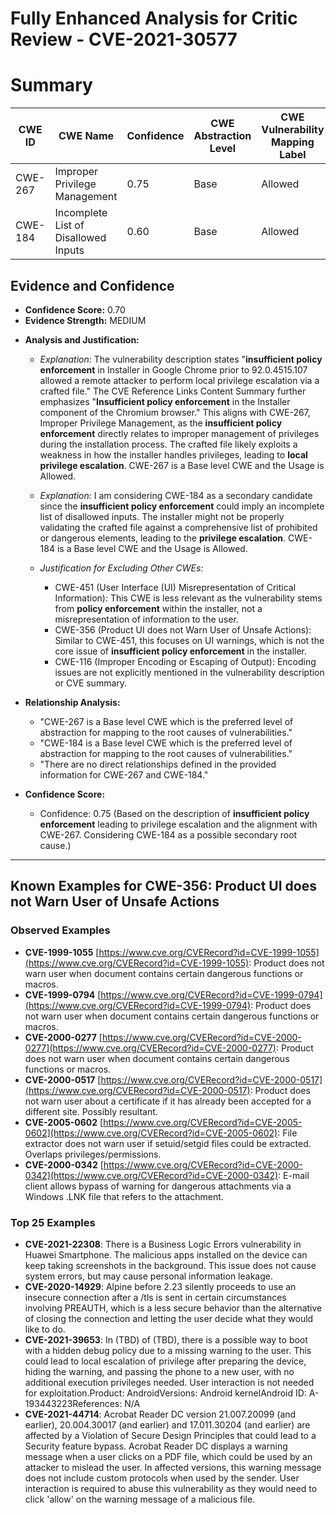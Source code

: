 # Fully Enhanced Analysis for Critic Review - CVE-2021-30577

# Summary
| CWE ID | CWE Name | Confidence | CWE Abstraction Level | CWE Vulnerability Mapping Label | CWE-Vulnerability Mapping Notes |
|---|---|---|---|---|---|
| CWE-267 | Improper Privilege Management | 0.75 | Base | Allowed | Primary CWE |
| CWE-184 | Incomplete List of Disallowed Inputs | 0.60 | Base | Allowed | Secondary Candidate CWE |

## Evidence and Confidence

*   **Confidence Score:** 0.70
*   **Evidence Strength:** MEDIUM

- **Analysis and Justification:**  
  - *Explanation:* The vulnerability description states "**insufficient policy enforcement** in Installer in Google Chrome prior to 92.0.4515.107 allowed a remote attacker to perform local privilege escalation via a crafted file." The CVE Reference Links Content Summary further emphasizes "**Insufficient policy enforcement** in the Installer component of the Chromium browser." This aligns with CWE-267, Improper Privilege Management, as the **insufficient policy enforcement** directly relates to improper management of privileges during the installation process. The crafted file likely exploits a weakness in how the installer handles privileges, leading to **local privilege escalation**. CWE-267 is a Base level CWE and the Usage is Allowed.
  - *Explanation:* I am considering CWE-184 as a secondary candidate since the **insufficient policy enforcement** could imply an incomplete list of disallowed inputs. The installer might not be properly validating the crafted file against a comprehensive list of prohibited or dangerous elements, leading to the **privilege escalation**. CWE-184 is a Base level CWE and the Usage is Allowed.

  - *Justification for Excluding Other CWEs:*
    - CWE-451 (User Interface (UI) Misrepresentation of Critical Information): This CWE is less relevant as the vulnerability stems from **policy enforcement** within the installer, not a misrepresentation of information to the user.
    - CWE-356 (Product UI does not Warn User of Unsafe Actions): Similar to CWE-451, this focuses on UI warnings, which is not the core issue of **insufficient policy enforcement** in the installer.
    - CWE-116 (Improper Encoding or Escaping of Output): Encoding issues are not explicitly mentioned in the vulnerability description or CVE summary.

- **Relationship Analysis:**
  - "CWE-267 is a Base level CWE which is the preferred level of abstraction for mapping to the root causes of vulnerabilities."
  - "CWE-184 is a Base level CWE which is the preferred level of abstraction for mapping to the root causes of vulnerabilities."
  - "There are no direct relationships defined in the provided information for CWE-267 and CWE-184."

- **Confidence Score:**
  - Confidence: 0.75 (Based on the description of **insufficient policy enforcement** leading to privilege escalation and the alignment with CWE-267. Considering CWE-184 as a possible secondary root cause.)

---



## Known Examples for CWE-356: Product UI does not Warn User of Unsafe Actions
### Observed Examples
- **CVE-1999-1055** [https://www.cve.org/CVERecord?id=CVE-1999-1055](https://www.cve.org/CVERecord?id=CVE-1999-1055): Product does not warn user when document contains certain dangerous functions or macros.
- **CVE-1999-0794** [https://www.cve.org/CVERecord?id=CVE-1999-0794](https://www.cve.org/CVERecord?id=CVE-1999-0794): Product does not warn user when document contains certain dangerous functions or macros.
- **CVE-2000-0277** [https://www.cve.org/CVERecord?id=CVE-2000-0277](https://www.cve.org/CVERecord?id=CVE-2000-0277): Product does not warn user when document contains certain dangerous functions or macros.
- **CVE-2000-0517** [https://www.cve.org/CVERecord?id=CVE-2000-0517](https://www.cve.org/CVERecord?id=CVE-2000-0517): Product does not warn user about a certificate if it has already been accepted for a different site. Possibly resultant.
- **CVE-2005-0602** [https://www.cve.org/CVERecord?id=CVE-2005-0602](https://www.cve.org/CVERecord?id=CVE-2005-0602): File extractor does not warn user if setuid/setgid files could be extracted. Overlaps privileges/permissions.
- **CVE-2000-0342** [https://www.cve.org/CVERecord?id=CVE-2000-0342](https://www.cve.org/CVERecord?id=CVE-2000-0342): E-mail client allows bypass of warning for dangerous attachments via a Windows .LNK file that refers to the attachment.
### Top 25 Examples
- **CVE-2021-22308**: There is a Business Logic Errors vulnerability in Huawei Smartphone. The malicious apps installed on the device can keep taking screenshots in the background. This issue does not cause system errors, but may cause personal information leakage.
- **CVE-2020-14929**: Alpine before 2.23 silently proceeds to use an insecure connection after a /tls is sent in certain circumstances involving PREAUTH, which is a less secure behavior than the alternative of closing the connection and letting the user decide what they would like to do.
- **CVE-2021-39653**: In (TBD) of (TBD), there is a possible way to boot with a hidden debug policy due to a missing warning to the user. This could lead to local escalation of privilege after preparing the device, hiding the warning, and passing the phone to a new user, with no additional execution privileges needed. User interaction is not needed for exploitation.Product: AndroidVersions: Android kernelAndroid ID: A-193443223References: N/A
- **CVE-2021-44714**: Acrobat Reader DC version 21.007.20099 (and earlier), 20.004.30017 (and earlier) and 17.011.30204 (and earlier) are affected by a Violation of Secure Design Principles that could lead to a Security feature bypass. Acrobat Reader DC displays a warning message when a user clicks on a PDF file, which could be used by an attacker to mislead the user. In affected versions, this warning message does not include custom protocols when used by the sender. User interaction is required to abuse this vulnerability as they would need to click 'allow' on the warning message of a malicious file.
